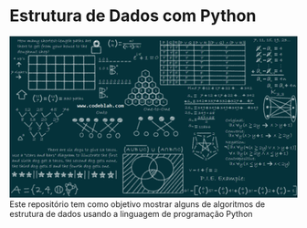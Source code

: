 # Estrutura de Dados com Python

![](Data-Structures-Algorithm-Basic-Concepts.png)
Este repositório tem como objetivo mostrar alguns de algoritmos de estrutura de dados usando a linguagem 
de programação Python
